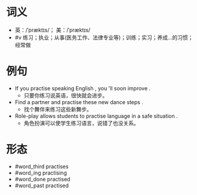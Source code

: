 # 词义
- 英：/ˈpræktɪs/； 美：/ˈpræktɪs/
- #v 练习；执业；从事(医务工作、法律专业等)；训练；实习；养成…的习惯；经常做
# 例句
- If you practise speaking English , you 'll soon improve .
	- 只要你练习说英语，很快就会进步。
- Find a partner and practise these new dance steps .
	- 找个舞伴来练习这些新舞步。
- Role-play allows students to practise language in a safe situation .
	- 角色扮演可以使学生练习语言，说错了也没关系。
# 形态
- #word_third practises
- #word_ing practising
- #word_done practised
- #word_past practised
